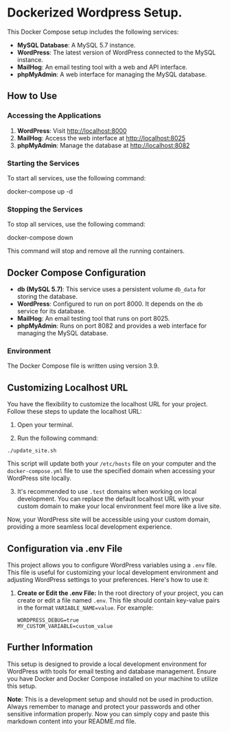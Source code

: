 # Dockerized Wordpress Setup.

This Docker Compose setup includes the following services:

-   **MySQL Database**: A MySQL 5.7 instance.
-   **WordPress**: The latest version of WordPress connected to the MySQL instance.
-   **MailHog**: An email testing tool with a web and API interface.
-   **phpMyAdmin**: A web interface for managing the MySQL database.

## How to Use

### Accessing the Applications

1. **WordPress**: Visit [http://localhost:8000](http://localhost:8000)
2. **MailHog**: Access the web interface at [http://localhost:8025](http://localhost:8025)
3. **phpMyAdmin**: Manage the database at [http://localhost:8082](http://localhost:8082)

### Starting the Services

To start all services, use the following command:

docker-compose up -d

### Stopping the Services

To stop all services, use the following command:

docker-compose down

This command will stop and remove all the running containers.

## Docker Compose Configuration

-   **db (MySQL 5.7)**: This service uses a persistent volume `db_data` for storing the database.
-   **WordPress**: Configured to run on port 8000. It depends on the `db` service for its database.
-   **MailHog**: An email testing tool that runs on port 8025.
-   **phpMyAdmin**: Runs on port 8082 and provides a web interface for managing the MySQL database.

### Environment

The Docker Compose file is written using version 3.9.

## Customizing Localhost URL

You have the flexibility to customize the localhost URL for your project. Follow these steps to update the localhost URL:

1. Open your terminal.

2. Run the following command:

```
./update_site.sh
```

This script will update both your `/etc/hosts` file on your computer and the `docker-compose.yml` file to use the specified domain when accessing your WordPress site locally.

3. It's recommended to use `.test` domains when working on local development. You can replace the default localhost URL with your custom domain to make your local environment feel more like a live site.

Now, your WordPress site will be accessible using your custom domain, providing a more seamless local development experience.

## Configuration via .env File

This project allows you to configure WordPress variables using a `.env` file. This file is useful for customizing your local development environment and adjusting WordPress settings to your preferences. Here's how to use it:

1. **Create or Edit the .env File:** In the root directory of your project, you can create or edit a file named `.env`. This file should contain key-value pairs in the format `VARIABLE_NAME=value`. For example:

    ```dotenv
    WORDPRESS_DEBUG=true
    MY_CUSTOM_VARIABLE=custom_value
    ```

## Further Information

This setup is designed to provide a local development environment for WordPress with tools for email testing and database management. Ensure you have Docker and Docker Compose installed on your machine to utilize this setup.

**Note**: This is a development setup and should not be used in production. Always remember to manage and protect your passwords and other sensitive information properly.
Now you can simply copy and paste this markdown content into your README.md file.
